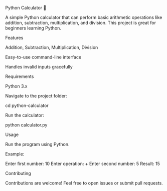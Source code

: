 Python Calculator 🧮

A simple Python calculator that can perform basic arithmetic operations like addition, subtraction, multiplication, and division. This project is great for beginners learning Python.

Features

Addition, Subtraction, Multiplication, Division

Easy-to-use command-line interface

Handles invalid inputs gracefully

Requirements

Python 3.x


Navigate to the project folder:

cd python-calculator


Run the calculator:

python calculator.py

Usage

Run the program using Python.

Example:

Enter first number: 10
Enter operation: +
Enter second number: 5
Result: 15

Contributing

Contributions are welcome! Feel free to open issues or submit pull requests.
